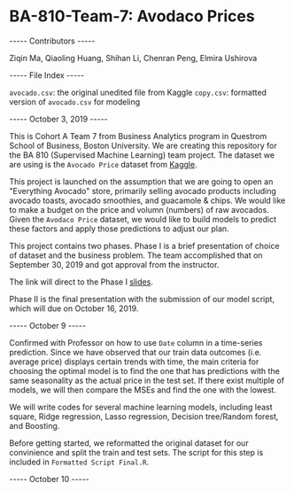 # BA-810-Team-7: Avodaco Prices

----- Contributors -----

Ziqin Ma, Qiaoling Huang, Shihan Li, Chenran Peng, Elmira Ushirova

----- File Index -----

`avocado.csv`: the original unedited file from Kaggle
`copy.csv`: formatted version of `avocado.csv` for modeling

----- October 3, 2019 -----

This is Cohort A Team 7 from Business Analytics program in Questrom School of Business, Boston University. We are creating this repository for the BA 810 (Supervised Machine Learning) team project. The dataset we are using is the `Avocado Price` dataset from [Kaggle](https://www.kaggle.com/neuromusic/avocado-prices).

This project is launched on the assumption that we are going to open an "Everything Avocado" store, primarily selling avocado products including avocado toasts, avocado smoothies, and guacamole & chips. We would like to make a budget on the price and volumn (numbers) of raw avocados. Given the `Avodaco Price` dataset, we would like to build models to predict these factors and apply those predictions to adjust our plan.

This project contains two phases. Phase I is a brief presentation of choice of dataset and the business problem. The team accomplished that on September 30, 2019 and got approval from the instructor.

The link will direct to the Phase I [slides](https://docs.google.com/presentation/d/1g5iKTYi_I7GHrR_ptDDSRX2YzNs0mWYvDxJCneS36Dc/edit#slide=id.p).

Phase II is the final presentation with the submission of our model script, which will due on October 16, 2019.

----- October 9 -----

Confirmed with Professor on how to use `Date` column in a time-series prediction. Since we have observed that our train data outcomes (i.e. average price) displays certain trends with time, the main criteria for choosing the optimal model is to find the one that has predictions with the same seasonality as the actual price in the test set. If there exist multiple of models, we will then compare the MSEs and find the one with the lowest.

We will write codes for several machine learning models, including least square, Ridge regression, Lasso regression, Decision tree/Random forest, and Boosting. 

Before getting started, we reformatted the original dataset for our convinience and split the train and test sets. The script for this step is included in `Formatted Script Final.R`.

----- October 10 -----


